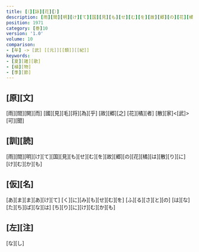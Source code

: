```yaml
---
title: [（][詠][花][）]
description: [雨][間][明][け][て][国][見][も][せ][む][を][故][郷][の][花][橘][は][散][り][に][け][む][か][も]
position: 1971
category: [巻]10
version: '1.0'
volume: 10
comparison:
- [牟] -> [武] [[元]][[類]][[紀]]
keywords:
- [夏][雑][歌]
- [植][物]
- [季][節]
---
```


## [原][文]

[雨][間][開][而] [國][見][毛][将][為][乎] [故][郷][之] [花][橘][者] [散][家]<[武]>[可][聞]

## [訓][読]

[雨][間][明][け][て][国][見][も][せ][む][を][故][郷][の][花][橘][は][散][り][に][け][む][か][も]

## [仮][名]

[あ][ま][ま][あ][け][て] [く][に][み][も][せ][む][を] [ふ][る][さ][と][の] [は][な][た][ち][ば][な][は] [ち][り][に][け][む][か][も]

## [左][注]

[な][し]
